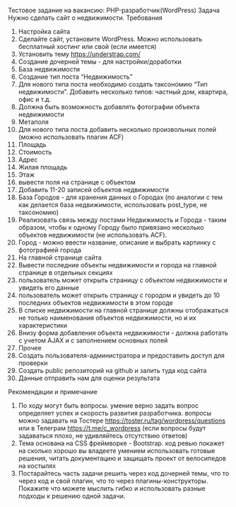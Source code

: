 Тестовое задание на вакансию: PHP-разработчик(WordPress)
Задача
Нужно сделать сайт о недвижимости.
Требования
1.	Настройка сайта
2.	Сделайте сайт, установите WordPress. Можно использовать бесплатный хостинг или свой (если имеется)
3.	Установить тему https://understrap.com/
4.	Создание дочерней темы - для настройки/доработки
5.	База недвижимости
6.	Создание тип поста “Недвижимость”
7.	Для нового типа поста необходимо создать таксономию “Тип недвижимости”. Добавить несколько типов: частный дом, квартира, офис и т.д.
8.	Должна быть возможность добавлять фотографии объекта недвижимости
9.	Метаполя
10.	Для нового типа поста добавить несколько произвольных полей (можно использовать плагин ACF)
11.	Площадь
12.	Стоимость
13.	Адрес
14.	Жилая площадь
15.	Этаж
16.	вывести поля на странице с объектом
17.	Добавить 11-20 записей объектов недвижимости
18.	База Городов - для хранения данных о Городах (по аналогии с тем как делается база недвижимости, использовать post_type, не таксономию)
19.	Реализовать связь между постами Недвижимость и Города - таким образом, чтобы к одному Городу было привязано несколько объектов недвижимости (не использовать ACF).
20.	Город - можно ввести название, описание и выбрать картинку с фотографией города
21.	На главной странице сайта
22.	Вывести последние объекты недвижимости и города на главной странице в отдельных секциях
23.	пользователь может открыть страницу с объектом недвижимости и увидеть его данные
24.	пользователь может открыть страницу с городом и увидеть до 10 последних объектов недвижимости в этом городе
25.	В списке недвижимости на главной странице должны отображаться не только наименования объектов недвижимости, но и их характеристики
26.	Внизу форма добавления объекта недвижимости - должна работать с учетом AJAX и с заполнением основных полей
27.	Прочее
28.	Создать пользователя-администратора и предоставить доступ для проверки
29.	Создать public репозиторий на github и залить туда код сайта
30.	Данные отправить нам для оценки результата

Рекомендации и примечание
1.	По ходу могут быть вопросы. умение верно задать вопрос определяет успех и скорость развития разработчика. вопросы можно задавать на Тостере https://toster.ru/tag/wordpress/questions или в Телеграм https://t.me/c_wordpress (если вопросы будут задаваться плохо, не удивляйтесь отсутствию ответов)
2.	Тема основана на CSS фреймворке - Bootstrap. код ревью покажет на сколько хорошо вы владеете умением использовать готовые решения, читать документацию и защищать проект от велосипедов на костылях
3.	Постарайтесь часть задачи решить через код дочерней темы, что то через код и свой плагин, что то через плагины-конструкторы. Покажите что можете мыслить гибко и использовать разные подходы к решению одной задачи.
